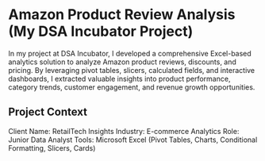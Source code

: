 # Amazon Product Review Analysis (My DSA Incubator Project)
In my project at DSA Incubator, I developed a comprehensive Excel-based analytics solution to analyze Amazon product reviews, discounts, and pricing. By leveraging pivot tables, slicers, calculated fields, and interactive dashboards, I extracted valuable insights into product performance, category trends, customer engagement, and revenue growth opportunities.

## Project Context
Client Name:  RetailTech Insights
Industry: E-commerce Analytics
Role: Junior Data Analyst
Tools: Microsoft Excel (Pivot Tables, Charts, Conditional Formatting, Slicers, Cards)

